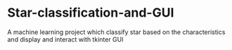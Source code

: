 # Star-classification-and-GUI
 A machine learning project which classify star based on the characteristics and display and interact with tkinter GUI
